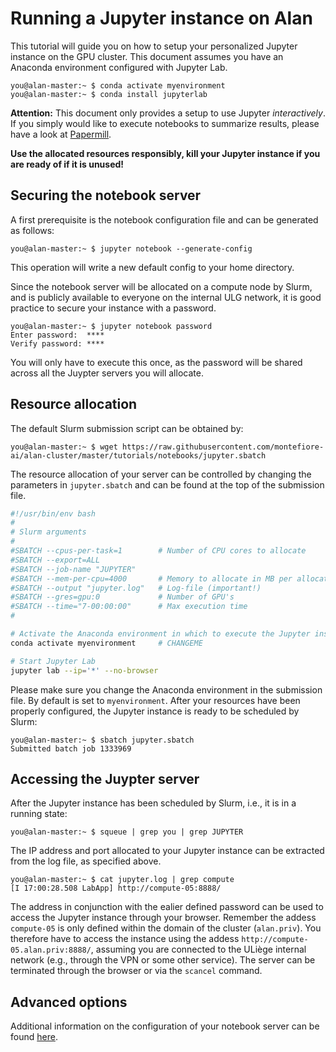 # Running a Jupyter instance on Alan

This tutorial will guide you on how to setup your personalized Jupyter instance on the GPU cluster. This document assumes you have an Anaconda environment configured with Jupyter Lab.
```console
you@alan-master:~ $ conda activate myenvironment
you@alan-master:~ $ conda install jupyterlab
```

**Attention:** This document only provides a setup to use Jupyter *interactively*. If you simply would like to execute notebooks to summarize results, please have a look at [Papermill](https://github.com/nteract/papermill).

**Use the allocated resources responsibly, kill your Jupyter instance if you are ready of if it is unused!**

## Securing the notebook server

A first prerequisite is the notebook configuration file and can be generated as follows:
```console
you@alan-master:~ $ jupyter notebook --generate-config
```
This operation will write a new default config to your home directory.

Since the notebook server will be allocated on a compute node by Slurm, and is publicly available to everyone on the internal ULG network, it is good practice to secure your instance with a password.
```console
you@alan-master:~ $ jupyter notebook password
Enter password:  ****
Verify password: ****
```
You will only have to execute this once, as the password will be shared across all the Juypter servers you will allocate.

## Resource allocation
The default Slurm submission script can be obtained by:
```console
you@alan-master:~ $ wget https://raw.githubusercontent.com/montefiore-ai/alan-cluster/master/tutorials/notebooks/jupyter.sbatch
```
The resource allocation of your server can be controlled by changing the parameters in `jupyter.sbatch` and can be found at the top of the submission file.
```bash
#!/usr/bin/env bash
#
# Slurm arguments
#
#SBATCH --cpus-per-task=1        # Number of CPU cores to allocate
#SBATCH --export=ALL
#SBATCH --job-name "JUPYTER"
#SBATCH --mem-per-cpu=4000       # Memory to allocate in MB per allocated CPU core
#SBATCH --output "jupyter.log"   # Log-file (important!)
#SBATCH --gres=gpu:0             # Number of GPU's
#SBATCH --time="7-00:00:00"      # Max execution time
#

# Activate the Anaconda environment in which to execute the Jupyter instance.
conda activate myenvironment     # CHANGEME

# Start Jupyter Lab
jupyter lab --ip='*' --no-browser
```
Please make sure you change the Anaconda environment in the submission file. By default is set to `myenvironment`. After your resources have been properly configured, the Jupyter instance is ready to be scheduled by Slurm:
```console
you@alan-master:~ $ sbatch jupyter.sbatch
Submitted batch job 1333969
```

## Accessing the Juypter server

After the Jupyter instance has been scheduled by Slurm, i.e., it is in a running state:
```console
you@alan-master:~ $ squeue | grep you | grep JUPYTER
```
The IP address and port allocated to your Jupyter instance can be extracted from the log file, as specified above.
```console
you@alan-master:~ $ cat jupyter.log | grep compute
[I 17:00:28.508 LabApp] http://compute-05:8888/
```
The address in conjunction with the ealier defined password can be used to access the Jupyter instance through your browser.
Remember the addess `compute-05` is only defined within the domain of the cluster (`alan.priv`). You therefore have to access
the instance using the addess `http://compute-05.alan.priv:8888/`, 
assuming you are connected to the ULiège internal network (e.g., through the VPN or some other service). The server can be terminated through the browser or via the `scancel` command.

## Advanced options

Additional information on the configuration of your notebook server can be found [here](https://jupyter-notebook.readthedocs.io/en/stable/public_server.html).
